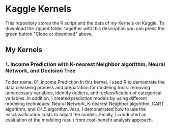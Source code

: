 # Kaggle Kernels
This repository stores the R script and the data of my Kernels on Kaggle. To download the zipped folder together with this description you can press the green button "Clone or download" above.

## My Kernels
### 1. Income Prediction with K-nearest Neighbor algorithm, Neural Network, and Decision Tree
Folder name: 01_Income Prediction
In this kernel, I used R to demostrate the data cleaseing process and preparation for modeling tools: removing unnecessary variables, identify outliers, and reclassification of categorical variables. In addition, I created prediction models by using different modeling techniques: Neural Network, K-nearest Neighbor algorithm, CART algorithm, and C4.5 algorithm. Also, I demonstrated how to use the misclassification costs to adjust the models. Finally, I conducted an evaluation of the modeling result from cost-benefit analysis approach.
